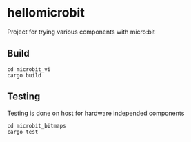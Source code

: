 # hellomicrobit

Project for trying various components with micro:bit

## Build

```
cd microbit_vi
cargo build
```

## Testing

Testing is done on host for hardware independed components
```
cd microbit_bitmaps
cargo test

```
